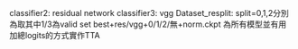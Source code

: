 classifier2: residual network
classifier3: vgg
Dataset_resplit:
split=0,1,2分別為取其中1/3為valid set
best+res/vgg+0/1/2/無+norm.ckpt 為所有模型並有用加總logits的方式實作TTA
